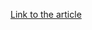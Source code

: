 [Link to the article](https://cloud.google.com/blog/topics/threat-intelligence/unc1860-iran-middle-eastern-networks/)
